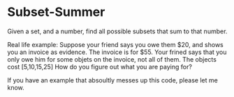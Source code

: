 # Subset-Summer
Given a set, and a number, find all possible subsets that sum to that number. 


Real life example:
Suppose your friend says you owe them $20, and shows you an invoice as evidence. The invoice is for $55.
Your frined says that you only owe him for some objets on the invoice, not all of them.
The objects cost [5,10,15,25]
How do you figure out what you are paying for?

If you have an example that absoultly messes up this code, please let me know. 
